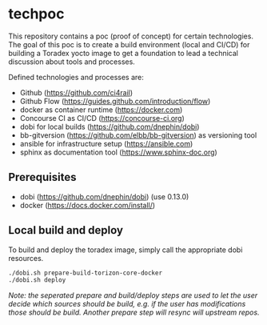 # techpoc

This repository contains a poc (proof of concept) for certain technologies.
The goal of this poc is to create a build environment (local and CI/CD) for building a Toradex yocto image to get a foundation to lead a technical discussion about tools and processes.

Defined technologies and processes are:

* Github (https://github.com/ci4rail)
* Github Flow (https://guides.github.com/introduction/flow)
* docker as container runtime (https://docker.com)
* Concourse CI as CI/CD (https://concourse-ci.org)
* dobi for local builds (https://github.com/dnephin/dobi)
* bb-gitversion (https://github.com/elbb/bb-gitversion) as versioning tool
* ansible for infrastructure setup (https://ansible.com)
* sphinx as documentation tool (https://www.sphinx-doc.org)

## Prerequisites

-   dobi (<https://github.com/dnephin/dobi>) (use 0.13.0)
-   docker (<https://docs.docker.com/install/>)

## Local build and deploy

To build and deploy the toradex image, simply call the appropriate dobi resources.

```bash
./dobi.sh prepare-build-torizon-core-docker
./dobi.sh deploy
```

*Note: the seperated prepare and build/deploy steps are used to let the user decide which sources should be build, e.g. if the user has modifications those should be build. Another prepare step will resync will upstream repos.*
